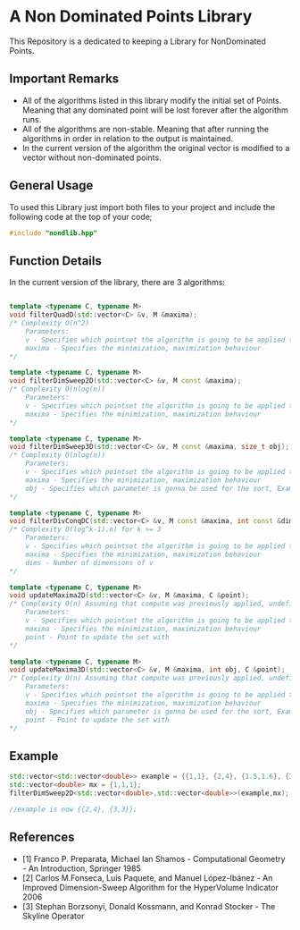 # A Non Dominated Points Library

This Repository is a dedicated to keeping a Library for NonDominated Points.

## Important Remarks

* All of the algorithms listed in this library modify the initial set of Points. Meaning that any dominated point will be lost forever after the algorithm runs.
* All of the algorithms are non-stable. Meaning that after running the algorithms in order in relation to the output is maintained.
* In the current version of the algorithm the original vector is modified to a vector without non-dominated points.

## General Usage

To used this Library just import both files to your project and include the following code at the top of your code;

```cpp
#include "nondlib.hpp"
```

## Function Details

In the current version of the library, there are 3 algorithms:

```cpp

template <typename C, typename M>
void filterQuadD(std::vector<C> &v, M &maxima);
/* Complexity O(n^2)
    Parameters:
    v - Specifies which pointset the algorithm is going to be applied to 
    maxima - Specifies the minimization, maximization behaviour
*/

template <typename C, typename M>
void filterDimSweep2D(std::vector<C> &v, M const &maxima);
/* Complexity O(nlog(n))
    Parameters:
    v - Specifies which pointset the algorithm is going to be applied to 
    maxima - Specifies the minimization, maximization behaviour
*/

template <typename C, typename M>
void filterDimSweep3D(std::vector<C> &v, M const &maxima, size_t obj);
/* Complexity O(nlog(n))
    Parameters:
    v - Specifies which pointset the algorithm is going to be applied to 
    maxima - Specifies the minimization, maximization behaviour
    obj - Specifies which parameter is gonna be used for the sort, Example: 0, would sort in x, and use y and z to solve a 2d problem to find the nonDominated Points
*/

template <typename C, typename M>
void filterDivConqDC(std::vector<C> &v, M const &maxima, int const &dims);
/* Complexity O(log^k-1).n) for k >= 3 
    Parameters:
    v - Specifies which pointset the algorithm is going to be applied to 
    maxima - Specifies the minimization, maximization behaviour
    dims - Number of dimensions of v
*/

template <typename C, typename M>
void updateMaxima2D(std::vector<C> &v, M &maxima, C &point);
/* Complexity O(n) Assuming that compute was previously applied, undefined behavior otherwise
    Parameters:
    v - Specifies which pointset the algorithm is going to be applied to 
    maxima - Specifies the minimization, maximization behaviour
    point - Point to update the set with
*/

template <typename C, typename M>
void updateMaxima3D(std::vector<C> &v, M &maxima, int obj, C &point);
/* Complexity O(n) Assuming that compute was previously applied, undefined behavior otherwise
    Parameters:
    v - Specifies which pointset the algorithm is going to be applied to 
    maxima - Specifies the minimization, maximization behaviour
    obj - Specifies which parameter is gonna be used for the sort, Example: 0, would sort in x, and use y and z to solve a 2d problem to find the nonDominated Points
    point - Point to update the set with
*/
```

## Example

```cpp
std::vector<std::vector<double>> example = {{1,1}, {2,4}, {1.5,1.6}, {3,2}, {3,3}};
std::vector<double> mx = {1,1,1};
filterDimSweep2D<std::vector<double>,std::vector<double>>(example,mx);

//example is now {{2,4}, {3,3}};
```

## References

* [1] Franco P. Preparata, Michael Ian Shamos - Computational Geometry - An Introduction, Springer 1985
* [2] Carlos M.Fonseca, Luís Paquete, and Manuel López-Ibánez - An Improved Dimension-Sweep Algorithm for the HyperVolume Indicator 2006
* [3] Stephan Borzsonyi, Donald Kossmann, and Konrad Stocker - The Skyline Operator